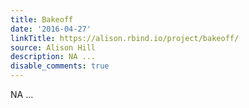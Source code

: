 ```yaml
---
title: Bakeoff
date: '2016-04-27'
linkTitle: https://alison.rbind.io/project/bakeoff/
source: Alison Hill
description: NA ...
disable_comments: true
---
```

NA ...
